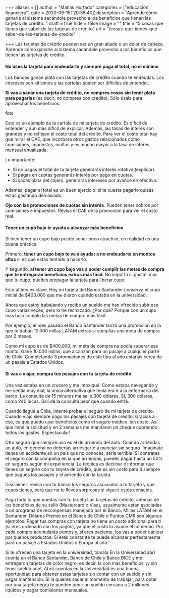 +++
aliases = []
author = "Matías Hurtado"
categories = ["educación financiera"]
date = 2020-06-15T20:36:40Z
description = "Aprende cómo ganarle al sistema sacándole provecho a los beneficios que tienen las tarjetas de crédito. "
draft = true
hide = false
image = ""
title = "5 cosas que tienes que saber de las tarjetas de crédito"
url = "/cosas-que-tienes-que-saber-de-las-tarjetas-de-credito"

+++
Las tarjetas de crédito pueden ser un gran aliado o un dolor de cabeza. Aprende cómo ganarle al sistema sacándole provecho a los beneficios que tienen las tarjetas de crédito.

#### No uses la tarjeta para endeudarte y **siempre** paga el total, no el mínimo

Los bancos ganan plata con las tarjetas de crédito cuando te endeudas. Los intereses son altísimos y las cartolas suelen ser difíciles de entender. 

**Si vas a sacar una tarjeta de crédito, no compres cosas sin tener plata para pagarlas** (es decir, no compres con crédito). Sólo úsala para aprovechar los beneficios.

foto

Este es un ejemplo de la cartola de mi tarjeta de crédito. Es difícil de entender y aún más difícil de explicar. Además, las tasas de interés son grandes y no reflejan el costo total del crédito. Para ver el costo total hay que mirar el CAE, que incorpora otros gastos relacionados como comisiones, impuestos, multas y es mucho mayor a la tasa de interés mensual anualizada.

Lo importante: 

* Si no pagas el total de tu tarjeta generarás interés rotativo (explicar). 
* Si pagas en cuotas generarás interés por pago en cuotas. 
* Si sacas plata del cajero, generarás intereses por avance en efectivo.

Además, pagar el total es un buen ejercicio: si te cuesta pagarlo quizás estás gastando demasiado.

**Ojo con las promociones de cuotas sin interés**. Pueden tener cobros por comisiones e impuestos. Revisa el CAE de la promoción para ver el costo real.

#### Tener un cupo bajo te ayuda a alcanzar más beneficios

Si bien tener un cupo bajo puede sonar poco atractivo, en realidad es una buena práctica. 

Primero, **tener un cupo bajo te va a ayudar a no endeudarte en montos altos** si es que estás tentado a hacerlo. 

Y segundo, **al tener un cupo bajo vas a poder cumplir las metas de compra que te entregarán beneficios extras más fácil**. No importa si gastas más que tu cupo, puedes prepagar la tarjeta para liberar cupo.

Esto último es clave. Hoy mi tarjeta del Banco Santander conserva el cupo inicial de $400.000 que me dieron cuando estaba en la universidad. 

Ahora que estoy trabajando y recibo un sueldo me han ofrecido subir ese cupo varias veces, pero lo he rechazado. ¿Por qué? Porque con un cupo más bajo cumplo las metas de compra más fácil. 

Por ejemplo, el mes pasado el Banco Santander lanzó una promoción en la que te daban 10.000 millas LATAM extras si cumplías una meta de compra por 2 meses. 

Como mi cupo es de $400.000, mi meta de compra no podía superar ese monto. Gané 10.000 millas, que alcanzan para un pasaje a cualquier parte de Chile. Completando 3 promociones de este tipo al año estarías cerca de un pasaje a Estados Unidos.

#### Si vas a viajar, compra tus pasajes con tu tarjeta de crédito

Una vez estaba en un crucero y me intoxiqué. Como estaba navegando y me sentía muy mal, la única alternativa que tenía era ir a la enfermería del barco. La consulta de 15 minutos me salió 300 dólares. Sí, 300 dólares, como 240 lucas. Salí de la consulta peor que cuando entré.

Cuando llegué a Chile, intenté probar el seguro de mi tarjeta de crédito. Cuando viajo siempre pago los pasajes con tarjeta de crédito. Gracias a eso, es que puedo usar beneficios como el seguro médico, sin costo. Así que llené la solicitud y en 2 semanas me mandaron un cheque cubriendo todos los gastos. Espectacular!

Otro seguro que siempre uso es el de arriendo del auto. Cuando arriendas un auto, en general no deberías arriesgarte a manejar sin seguro. Imagínate tienes un accidente en un país que no conoces, sería terrible. Si contratas el seguro con la compañía en la que arriendas, puedes pagar hasta un 50% en seguros según mi experiencia. La técnica es declinar e informar que tienes un seguro con tu tarjeta de crédito, que es sin costo para tí siempre que pagues los pasajes y el arriendo con la tarjeta.

Disclaimer: revisa con tu banco los seguros asociados a tu tarjeta y qué cupos tienes, para que no te lleves sorpresas si sigues estos consejos.

Paga todo lo que puedas con tu tarjeta
Las tarjetas de crédito, además de los beneficios de su sello (Mastercard o Visa), usualmente están asociadas a un programa de recompensas manejado por el Banco. Millas LATAM en el Santander, Dólares Premio en el Banco de Chile o Puntos CMR son algunos ejemplos.
Pagar tus compras con tarjeta no tiene un costo adicional para ti (si eres ordenado con los pagos), ya que el costo lo asume el comercio. Por cada compra acumularás puntos y, si eres paciente, los vas a poder canjear por buenos productos. Si eres constante te puede alcanzar perfectamente para un pasaje a Estados Unidos o Europa al año.

Si te ofrecen una tarjeta en la universidad, tómala
En la Universidad abrí cuenta en el Banco Santander, Banco de Chile y Banco BICE y me entregaron tarjetas de color negro, es decir, la con más beneficios, ¡y sin tener sueldo aún!. Abrir cuentas en la Universidad es una buena oportunidad para obtener estas tarjetas sin contar con un sueldo y sin pagar mantención. Si la quieres sacar al momento de trabajar, para optar por una tarjeta negra te pueden pedir un sueldo cercano a 2 millones líquidos y pagar comisiones mensuales.